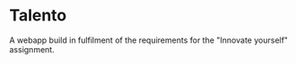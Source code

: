 # Talento

A webapp build in fulfilment of the requirements for the "Innovate yourself" assignment. 
